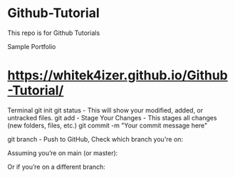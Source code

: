 # Github-Tutorial
This repo is for Github Tutorials

Sample Portfolio
# https://whitek4izer.github.io/Github-Tutorial/




Terminal
git init
git status - This will show your modified, added, or untracked files.
git add - Stage Your Changes - This stages all changes (new folders, files, etc.)
git commit -m "Your commit message here"

git branch - Push to GitHub, Check which branch you're on:

Assuming you’re on main (or master):

Or if you’re on a different branch:
